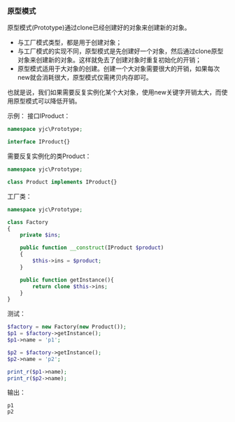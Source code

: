 ### 原型模式
原型模式(Prototype)通过clone已经创建好的对象来创建新的对象。

- 与工厂模式类型，都是用于创建对象；
- 与工厂模式的实现不同，原型模式是先创建好一个对象，然后通过clone原型对象来创建新的对象。这样就免去了创建对象时重复初始化的开销；
- 原型模式适用于大对象的创建。创建一个大对象需要很大的开销，如果每次new就会消耗很大，原型模式仅需拷贝内存即可。

也就是说，我们如果需要反复实例化某个大对象，使用new关键字开销太大，而使用原型模式可以降低开销。

示例：
接口IProduct：
``` php
namespace yjc\Prototype;

interface IProduct{}
```
需要反复实例化的类Product：
``` php
namespace yjc\Prototype;

class Product implements IProduct{}
```
工厂类：
``` php
namespace yjc\Prototype;

class Factory
{
    private $ins;

    public function __construct(IProduct $product)
    {
        $this->ins = $product;
    }

    public function getInstance(){
        return clone $this->ins;
    }
}
```
测试：
``` php
$factory = new Factory(new Product());
$p1 = $factory->getInstance();
$p1->name = 'p1';

$p2 = $factory->getInstance();
$p2->name = 'p2';

print_r($p1->name);
print_r($p2->name);
```
输出：
```
p1
p2
```
